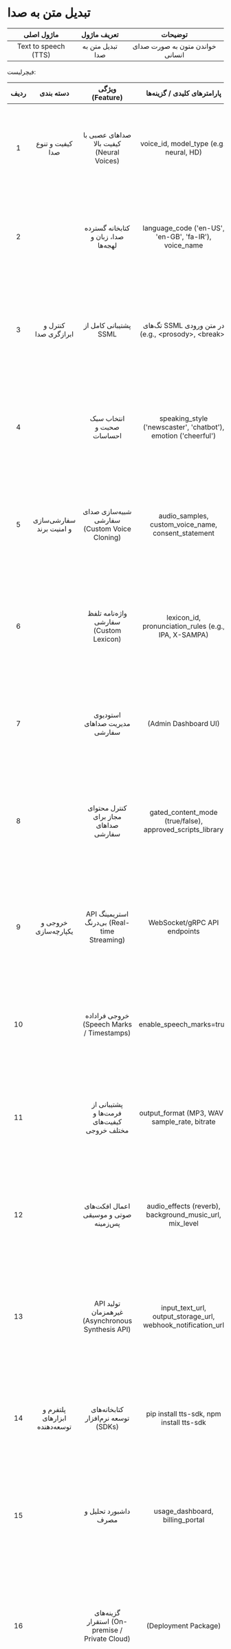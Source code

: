 # تبدیل متن به صدا

| ماژول اصلی | تعریف ماژول | توضیحات |
| :---: | :---: | :---: |
| Text to speech (TTS) | تبدیل متن به صدا | خواندن متون به صورت صدای انسانی |

فیچرلیست:

| ردیف | دسته بندی | ویژگی (Feature) | پارامترهای کلیدی / گزینه‌ها | داستان کاربر (User Story) |
| :---: | :---: | :---: | :---: | :---: |
| 1 | کیفیت و تنوع صدا | صداهای عصبی با کیفیت بالا (Neural Voices) | voice\_id, model\_type (e.g., neural, HD) | به عنوان کاربر یک اپلیکیشن کتاب صوتی، می‌خواهم صدای گوینده کاملاً طبیعی و دلنشین باشد تا از شنیدن داستان لذت ببرم. |
| 2 |  | کتابخانه گسترده صدا، زبان و لهجه‌ها | language\_code ('en-US', 'en-GB', 'fa-IR'), voice\_name | به عنوان یک شرکت آموزش ایرانی، می‌خواهم محتوای آموزشی خود را یک بار با گویش لری و بار دیگر با گویش ترکی تولید کنم. |
| 3 | کنترل و ابرازگری صدا | پشتیبانی کامل از SSML | تگ‌های SSML در متن ورودی (e.g., \<prosody\>, \<break\>) | به عنوان یک تولیدکننده محتوا، می‌خواهم بتوانم قبل از یک نکته کلیدی، یک مکث کوتاه ایجاد کنم و یک کلمه خاص را با تأکید بیشتری تلفظ نمایم. |
| 4 |  | انتخاب سبک صحبت و احساسات | speaking\_style ('newscaster', 'chatbot'), emotion ('cheerful') | به عنوان توسعه‌دهنده یک اپلیکیشن داستان‌گویی برای کودکان، می‌خواهم صدای راوی بتواند لحنی شاد، هیجان‌زده یا آرام به خود بگیرد. |
| 5 | سفارشی‌سازی و امنیت برند | شبیه‌سازی صدای سفارشی (Custom Voice Cloning) | audio\_samples, custom\_voice\_name, consent\_statement | به عنوان یک شرکت، می‌خواهم از صدای آشنای مدیرعامل برای پیام‌های رسمی استفاده کنم، بدون اینکه نیاز باشد ایشان هر بار برای ضبط به استودیو بیایند. |
| 6 |  | واژه‌نامه تلفظ سفارشی (Custom Lexicon) | lexicon\_id, pronunciation\_rules (e.g., IPA, X-SAMPA) | به عنوان یک شرکت نرم‌افزاری، می‌خواهم مطمئن شوم که نام محصول ما "CodeGenius" به درستی تلفظ می‌شود و با کلمات دیگر اشتباه گرفته نمی‌شود. |
| 7 |  | استودیوی مدیریت صداهای سفارشی | (Admin Dashboard UI) | به عنوان مدیر برند، می‌خواهم یک پنل مرکزی برای مدیریت صداهای رسمی شرکت و کنترل دسترسی تیم‌های مختلف به آن‌ها داشته باشم. |
| 8 |  | کنترل محتوای مجاز برای صداهای سفارشی | gated\_content\_mode (true/false), approved\_scripts\_library | به عنوان مدیر ارتباطات، می‌خواهم اطمینان حاصل کنم که از صدای شبیه‌سازی شده مدیرعامل فقط برای خواندن بیانیه‌های مطبوعاتی تایید شده استفاده می‌شود. |
| 9 | خروجی و یکپارچه‌سازی | API استریمینگ بی‌درنگ (Real-time Streaming) | WebSocket/gRPC API endpoints | به عنوان توسعه‌دهنده یک دستیار صوتی، می‌خواهم پاسخ‌ها به محض تولید، به صورت جریانی برای کاربر پخش شوند و نیازی به انتظار برای تکمیل کل فایل صوتی نباشد. |
| 10 |  | خروجی فراداده (Speech Marks / Timestamps) | enable\_speech\_marks=true | به عنوان توسعه‌دهنده یک اپلیکیشن آموزش زبان، می‌خواهم همزمان با پخش صوتی یک کلمه، همان کلمه در متن روی صفحه هایلایت شود. |
| 11 |  | پشتیبانی از فرمت‌ها و کیفیت‌های مختلف خروجی | output\_format (MP3, WAV), sample\_rate, bitrate | به عنوان یک پادکستر، می‌خواهم خروجی نهایی را با بالاترین کیفیت ممکن در فرمت WAV دریافت کنم تا بتوانم آن را در نرم‌افزار تدوین صدا ویرایش کنم. |
| 12 |  | اعمال افکت‌های صوتی و موسیقی پس‌زمینه | audio\_effects (reverb), background\_music\_url, mix\_level | به عنوان سازنده یک ویدیوی تبلیغاتی، می‌خواهم صدای گوینده با یک موسیقی پس‌زمینه ملایم ترکیب شود تا ویدیوی جذاب‌تری داشته باشم. |
| 13 |  | API تولید غیرهمزمان (Asynchronous Synthesis API) | input\_text\_url, output\_storage\_url, webhook\_notification\_url | به عنوان یک ناشر کتاب، می‌خواهم یک کتاب ۳۰۰ صفحه‌ای را برای تبدیل به کتاب صوتی ارسال کنم و پس از اتمام فرآیند، از طریق یک نوتیفیکیشن مطلع شوم. |
| 14 | پلتفرم و ابزارهای توسعه‌دهنده | کتابخانه‌های توسعه نرم‌افزار (SDKs) | pip install tts-sdk, npm install tts-sdk | به عنوان یک برنامه‌نویس پایتون، می‌خواهم با استفاده از یک کتابخانه آماده و تنها با چند خط کد، قابلیت تبدیل متن به صدا را به اپلیکیشن خود اضافه کنم. |
| 15 |  | داشبورد تحلیل و مصرف | usage\_dashboard, billing\_portal | به عنوان مدیر محصول، می‌خواهم بدانم کاربران ما ماهانه چند میلیون کاراکتر را به صدا تبدیل می‌کنند تا بتوانم هزینه‌ها را مدیریت و پیش‌بینی کنم. |
| 16 |  | گزینه‌های استقرار (On-premise / Private Cloud) | (Deployment Package) | به عنوان مدیر IT یک بانک، به دلیل الزامات امنیتی، نمی‌توانم داده‌های مشتریان را به ابر عمومی ارسال کنم و نیاز دارم موتور TTS را روی سرورهای داخلی خودمان اجرا کنم. |
| 17 |  | زمین بازی تعاملی (Interactive Playground) | (Web UI) | به عنوان یک مشتری بالقوه، می‌خواهم قبل از خرید سرویس، بتوانم صدای گوینده‌های مختلف را با متن دلخواه خودم تست کنم و کیفیت آن‌ها را بسنجم. |